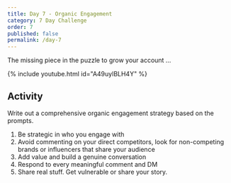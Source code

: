 ```yaml
---
title: Day 7 - Organic Engagement
category: 7 Day Challenge
order: 7
published: false
permalink: /day-7
---
```


The missing piece in the puzzle to grow your account …&nbsp;

{% include youtube.html id="A49uylBLH4Y" %}

## Activity&nbsp;

Write out a comprehensive organic engagement strategy based on the prompts.&nbsp;

1. Be strategic in who you engage with
2. Avoid commenting on your direct competitors, look for non-competing brands or influencers that share your audience
3. Add value and build a genuine conversation
4. Respond to every meaningful comment and DM
5. Share real stuff. Get vulnerable or share your story.&nbsp;
